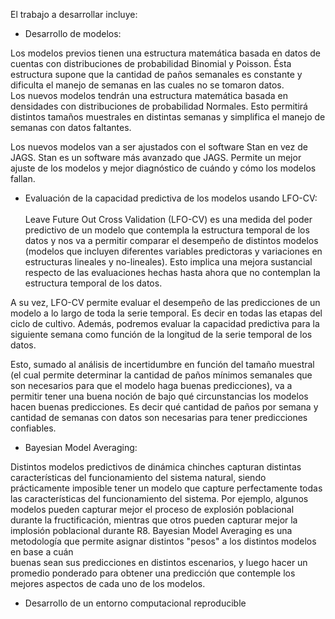 El trabajo a desarrollar incluye:

  
- Desarrollo de modelos:  
  
Los modelos previos tienen una estructura matemática basada en datos de cuentas con distribuciones de probabilidad Binomial y Poisson. Ésta estructura supone que la cantidad de paños semanales es constante y dificulta el manejo de semanas en las cuales no se tomaron datos.  
Los nuevos modelos tendrán una estructura matemática basada en densidades con distribuciones de probabilidad Normales. Esto permitirá distintos tamaños muestrales en distintas semanas y simplifica el manejo de semanas con datos faltantes.  
  
Los nuevos modelos van a ser ajustados con el software Stan en vez de JAGS. Stan es un software más avanzado que JAGS. Permite un mejor ajuste de los modelos y mejor diagnóstico de cuándo y cómo los modelos fallan.  
  
- Evaluación de la capacidad predictiva de los modelos usando LFO-CV:  
   
Leave Future Out Cross Validation (LFO-CV) es una medida del poder predictivo de un modelo que contempla la estructura temporal de los datos y nos va a permitir comparar el desempeño de distintos modelos (modelos que incluyen diferentes variables predictoras y variaciones en estructuras lineales y no-lineales). Esto implica una mejora sustancial respecto de las evaluaciones hechas hasta ahora que no contemplan la estructura temporal de los datos.  
  
A su vez, LFO-CV permite evaluar el desempeño de las predicciones de un modelo a lo largo de toda la serie temporal. Es decir en todas las etapas del ciclo de cultivo. Además, podremos evaluar la capacidad predictiva para la siguiente semana como función de la longitud de la serie temporal de los datos.  
  
Esto, sumado al análisis de incertidumbre en función del tamaño muestral (el cual permite determinar la cantidad de paños mínimos semanales que son necesarios para que el modelo haga buenas predicciones), va a permitir tener una buena noción de bajo qué circunstancias los modelos hacen buenas predicciones. Es decir qué cantidad de paños por semana y cantidad de semanas con datos son necesarias para tener predicciones confiables.  
  
  
- Bayesian Model Averaging:  
  
Distintos modelos predictivos de dinámica chinches capturan distintas características del funcionamiento del sistema natural, siendo prácticamente imposible tener un modelo que capture perfectamente todas las características del funcionamiento del sistema. Por ejemplo, algunos modelos pueden capturar mejor el proceso de explosión poblacional durante la fructificación, mientras que otros pueden capturar mejor la implosión poblacional durante R8. Bayesian Model Averaging es una metodología que permite asignar distintos "pesos" a los distintos modelos en base a cuán  
buenas sean sus predicciones en distintos escenarios, y luego hacer un promedio ponderado para obtener una predicción que contemple los mejores aspectos de cada uno de los modelos.  
  
- Desarrollo de un entorno computacional reproducible